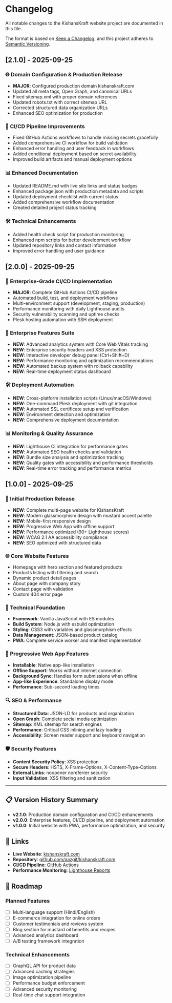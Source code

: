 # Changelog

All notable changes to the KishansKraft website project are documented in this file.

The format is based on [Keep a Changelog](https://keepachangelog.com/en/1.0.0/),
and this project adheres to [Semantic Versioning](https://semver.org/spec/v2.0.0.html).

## [2.1.0] - 2025-09-25

### 🌐 Domain Configuration & Production Release
- **MAJOR**: Configured production domain kishanskraft.com
- Updated all meta tags, Open Graph, and canonical URLs
- Fixed sitemap.xml with proper domain references  
- Updated robots.txt with correct sitemap URL
- Corrected structured data organization URLs
- Enhanced SEO optimization for production

### 🔄 CI/CD Pipeline Improvements
- Fixed GitHub Actions workflows to handle missing secrets gracefully
- Added comprehensive CI workflow for build validation
- Enhanced error handling and user feedback in workflows
- Added conditional deployment based on secret availability
- Improved build artifacts and manual deployment options

### 📊 Enhanced Documentation
- Updated README.md with live site links and status badges
- Enhanced package.json with production metadata and scripts
- Updated deployment checklist with current status
- Added comprehensive workflow documentation
- Created detailed project status tracking

### 🛠️ Technical Enhancements
- Added health check script for production monitoring
- Enhanced npm scripts for better development workflow
- Updated repository links and contact information
- Improved error handling and user guidance

## [2.0.0] - 2025-09-25

### 🚀 Enterprise-Grade CI/CD Implementation
- **MAJOR**: Complete GitHub Actions CI/CD pipeline
- Automated build, test, and deployment workflows
- Multi-environment support (development, staging, production)
- Performance monitoring with daily Lighthouse audits
- Security vulnerability scanning and uptime checks
- Plesk hosting automation with SSH deployment

### 🏢 Enterprise Features Suite
- **NEW**: Advanced analytics system with Core Web Vitals tracking
- **NEW**: Enterprise security headers and XSS protection
- **NEW**: Interactive developer debug panel (Ctrl+Shift+D)
- **NEW**: Performance monitoring and optimization recommendations
- **NEW**: Automated backup system with rollback capability
- **NEW**: Real-time deployment status dashboard

### 🛠️ Deployment Automation
- **NEW**: Cross-platform installation scripts (Linux/macOS/Windows)
- **NEW**: One-command Plesk deployment with git integration
- **NEW**: Automated SSL certificate setup and verification
- **NEW**: Environment detection and optimization
- **NEW**: Comprehensive deployment documentation

### 📊 Monitoring & Quality Assurance
- **NEW**: Lighthouse CI integration for performance gates
- **NEW**: Automated SEO health checks and validation
- **NEW**: Bundle size analysis and optimization tracking
- **NEW**: Quality gates with accessibility and performance thresholds
- **NEW**: Real-time error tracking and performance metrics

## [1.0.0] - 2025-09-25

### 🎉 Initial Production Release
- **NEW**: Complete multi-page website for KishansKraft
- **NEW**: Modern glassmorphism design with mustard accent palette
- **NEW**: Mobile-first responsive design
- **NEW**: Progressive Web App with offline support
- **NEW**: Performance optimized (90+ Lighthouse scores)
- **NEW**: WCAG 2.1 AA accessibility compliance
- **NEW**: SEO optimized with structured data

### 🌐 Core Website Features
- Homepage with hero section and featured products
- Products listing with filtering and search
- Dynamic product detail pages
- About page with company story
- Contact page with validation
- Custom 404 error page

### 🔧 Technical Foundation
- **Framework**: Vanilla JavaScript with ES modules
- **Build System**: Node.js with esbuild optimization
- **Styling**: CSS3 with variables and glassmorphism effects
- **Data Management**: JSON-based product catalog
- **PWA**: Complete service worker and manifest implementation

### 📱 Progressive Web App Features
- **Installable**: Native app-like installation
- **Offline Support**: Works without internet connection
- **Background Sync**: Handles form submissions when offline
- **App-like Experience**: Standalone display mode
- **Performance**: Sub-second loading times

### 🔍 SEO & Performance
- **Structured Data**: JSON-LD for products and organization
- **Open Graph**: Complete social media optimization
- **Sitemap**: XML sitemap for search engines
- **Performance**: Critical CSS inlining and lazy loading
- **Accessibility**: Screen reader support and keyboard navigation

### 🛡️ Security Features
- **Content Security Policy**: XSS protection
- **Secure Headers**: HSTS, X-Frame-Options, X-Content-Type-Options
- **External Links**: noopener noreferrer security
- **Input Validation**: XSS filtering and sanitization

---

## 📋 Version History Summary

- **v2.1.0**: Production domain configuration and CI/CD enhancements
- **v2.0.0**: Enterprise features, CI/CD pipeline, and deployment automation  
- **v1.0.0**: Initial website with PWA, performance optimization, and security

## 🔗 Links

- **Live Website**: [kishanskraft.com](https://kishanskraft.com)
- **Repository**: [github.com/aazgit/kishanskraft.com](https://github.com/aazgit/kishanskraft.com)
- **CI/CD Pipeline**: [GitHub Actions](https://github.com/aazgit/kishanskraft.com/actions)
- **Performance Monitoring**: [Lighthouse Reports](https://web.dev/measure/?url=https%3A%2F%2Fkishanskraft.com)

## 🎯 Roadmap

### Planned Features
- [ ] Multi-language support (Hindi/English)
- [ ] E-commerce integration for online orders
- [ ] Customer testimonials and reviews system
- [ ] Blog section for mustard oil benefits and recipes
- [ ] Advanced analytics dashboard
- [ ] A/B testing framework integration

### Technical Enhancements  
- [ ] GraphQL API for product data
- [ ] Advanced caching strategies
- [ ] Image optimization pipeline
- [ ] Performance budget enforcement
- [ ] Advanced security monitoring
- [ ] Real-time chat support integration